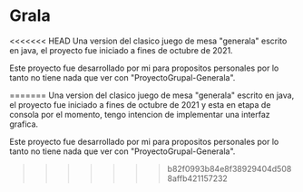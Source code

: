 # Grala
<<<<<<< HEAD
Una version del clasico juego de mesa "generala" escrito en java, el proyecto fue iniciado a fines de octubre de 2021.

Este proyecto fue desarrollado por mi para propositos personales por lo tanto no tiene nada que ver con "ProyectoGrupal-Generala".

=======
Una version del clasico juego de mesa "generala" escrito en java, el proyecto fue iniciado a fines de octubre de 2021 y esta en etapa de consola por el momento, tengo intencion de implementar una interfaz grafica.

Este proyecto fue desarrollado por mi para propositos personales por lo tanto no tiene nada que ver con "ProyectoGrupal-Generala".
>>>>>>> b82f0993b84e8f38929404d5088affb421157232
